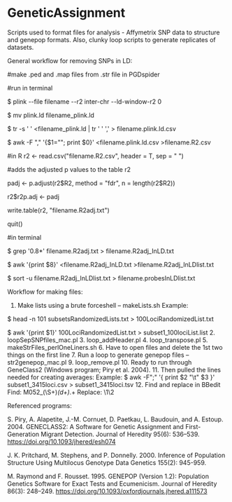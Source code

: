 # GeneticAssignment
Scripts used to format files for analysis - Affymetrix SNP data to structure and genepop formats. Also, clunky loop scripts to generate replicates of datasets.

General workflow for removing SNPs in LD:

#make .ped and .map files from .str file in PGDspider

#run in terminal

$ plink --file filename --r2 inter-chr --ld-window-r2 0

$ mv plink.ld filename_plink.ld

$ tr -s ' ' <filename_plink.ld | tr ' ' ',' > filename.plink.ld.csv

$ awk -F "," '{$1=""; print $0}' <filename.plink.ld.csv >filename.R2.csv

#in R
r2 <- read.csv("filename.R2.csv", header = T, sep = " ")

#adds the adjusted p values to the table r2

padj <- p.adjust(r2$R2, method = "fdr", n = length(r2$R2))

r2$r2p.adj <- padj

write.table(r2, "filename.R2adj.txt")

quit()

#in terminal

$ grep '0\.8*' filename.R2adj.txt > filename.R2adj_InLD.txt

$ awk '{print $8}' <filename.R2adj_InLD.txt >filename.R2adj_InLDlist.txt

$ sort -u filename.R2adj_InLDlist.txt > filename.probesInLDlist.txt

Workflow for making files:
1. Make lists using a brute forceshell – makeLists.sh
  Example:
  
  $ head -n 101 subsetsRandomizedLists.txt > 100LociRandomizedList.txt
  
  $ awk '{print $1}' 100LociRandomizedList.txt > subset1_100lociList.list
2. loopSepSNPfiles_mac.pl
3. loop_addHeader.pl
4. loop_transpose.pl
5. makeStrFiles_perlOneLiners.sh
6. Have to open files and delete the 1st two things on the first line
7. Run a loop to generate genepop files – str2genepop_mac.pl
9. loop_remove.pl
10. Ready to run through GeneClass2 (Windows program; Piry et al. 2004).
11. Then pulled the lines needed for creating averages:
  Example:
  $ awk -F";" '{ print $2 "\t" $3 }' subset1_3415loci.csv > subset1_3415loci.tsv
12. Find and replace in BBedit
  Find: M052_(\S+)_(d+)_.+
  Replace: \1\2

Referenced programs:

S. Piry, A. Alapetite, J.-M. Cornuet, D. Paetkau, L. Baudouin, and A. Estoup. 2004. GENECLASS2: A Software for Genetic Assignment and First-Generation Migrant Detection. Journal of Heredity 95(6): 536–539. https://doi.org/10.1093/jhered/esh074

J. K. Pritchard, M. Stephens, and P. Donnelly. 2000. Inference of Population Structure Using Multilocus Genotype Data
Genetics 155(2): 945-959.

M. Raymond and F. Rousset. 1995. GENEPOP (Version 1.2): Population Genetics Software for Exact Tests and Ecumenicism. Journal of Heredity 86(3): 248–249. https://doi.org/10.1093/oxfordjournals.jhered.a111573
